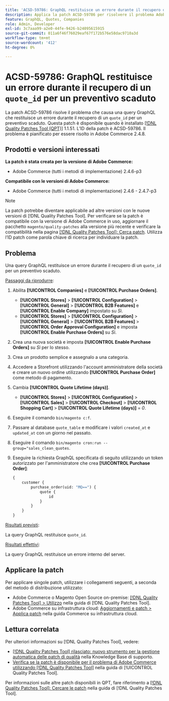 ```yaml
---
title: 'ACSD-59786: GraphQL restituisce un errore durante il recupero di un "quote_id" per un preventivo scaduto'
description: Applica la patch ACSD-59786 per risolvere il problema Adobe Commerce, se una query GraphQL restituisce un errore durante il recupero di un "quote_id" per una virgoletta scaduta.
feature: GraphQL, Quotes, Companies
role: Admin, Developer
exl-id: 3c7aaa99-a2e0-44fe-9426-b24095615915
source-git-commit: 011a6f46f76029eaf67f172b576e58dac9710a3d
workflow-type: tm+mt
source-wordcount: '412'
ht-degree: 0%

---
```


# ACSD-59786: GraphQL restituisce un errore durante il recupero di un `quote_id` per un preventivo scaduto

La patch ACSD-59786 risolve il problema che causa una query GraphQL che restituisce un errore durante il recupero di un `quote_id` per un preventivo scaduto. Questa patch è disponibile quando è installato [[!DNL Quality Patches Tool (QPT)]](https://experienceleague.adobe.com/it/docs/commerce-operations/tools/quality-patches-tool/quality-patches-tool-to-self-serve-quality-patches) 1.1.51. L’ID della patch è ACSD-59786. Il problema è pianificato per essere risolto in Adobe Commerce 2.4.8.

## Prodotti e versioni interessati

**La patch è stata creata per la versione di Adobe Commerce:**

* Adobe Commerce (tutti i metodi di implementazione) 2.4.6-p3

**Compatibile con le versioni di Adobe Commerce:**

* Adobe Commerce (tutti i metodi di implementazione) 2.4.6 - 2.4.7-p3

>[!NOTE]
>
>La patch potrebbe diventare applicabile ad altre versioni con le nuove versioni di [!DNL Quality Patches Tool]. Per verificare se la patch è compatibile con la versione di Adobe Commerce in uso, aggiornare il pacchetto `magento/quality-patches` alla versione più recente e verificare la compatibilità nella pagina [[!DNL Quality Patches Tool]: Cerca patch](https://experienceleague.adobe.com/tools/commerce-quality-patches/index.html?lang=it). Utilizza l’ID patch come parola chiave di ricerca per individuare la patch.

## Problema

Una query GraphQL restituisce un errore durante il recupero di un `quote_id` per un preventivo scaduto.

<u>Passaggi da riprodurre</u>:

1. Abilita **[!UICONTROL Companies]** e **[!UICONTROL Purchase Orders]**.
   * **[!UICONTROL Stores]** > **[!UICONTROL Configuration]** > **[!UICONTROL General]** > **[!UICONTROL B2B Features]** e **[!UICONTROL Enable Company]** impostato su *Sì*.
   * **[!UICONTROL Stores]** > **[!UICONTROL Configuration]** > **[!UICONTROL General]** > **[!UICONTROL B2B Features]** > **[!UICONTROL Order Approval Configuration]** e imposta **[!UICONTROL Enable Purchase Orders]** su *Sì*.
1. Crea una nuova società e imposta **[!UICONTROL Enable Purchase Orders]** su *Sì* per lo stesso.
1. Crea un prodotto semplice e assegnalo a una categoria.
1. Accedere a Storefront utilizzando l&#39;account amministratore della società e creare un nuovo ordine utilizzando **[!UICONTROL Purchase Order]** come metodo di pagamento.
1. Cambia **[!UICONTROL Quote Lifetime (days)]**.
   * **[!UICONTROL Stores]** > **[!UICONTROL Configuration]** > **[!UICONTROL Sales]** > **[!UICONTROL Checkout]** > **[!UICONTROL Shopping Cart]** > **[!UICONTROL Quote Lifetime (days)]** = *0*.
1. Eseguire il comando `bin/magento c:f`.
1. Passare al database `quote_table` e modificare i valori `created_at` e `updated_at` con un giorno nel passato.
1. Eseguire il comando `bin/magento cron:run --group="sales_clean_quotes`.
1. Eseguire la richiesta GraphQL specificata di seguito utilizzando un token autorizzato per l&#39;amministratore che crea **[!UICONTROL Purchase Order]**:

   ```GraphQL
   {
       customer {
           purchase_order(uid: "MQ==") {
               quote {
                   id
               }
           }
       }
   } 
   ```

<u>Risultati previsti</u>:

La query GraphQL restituisce `quote_id`.

<u>Risultati effettivi</u>:

La query GraphQL restituisce un errore interno del server.

## Applicare la patch

Per applicare singole patch, utilizzare i collegamenti seguenti, a seconda del metodo di distribuzione utilizzato:

* Adobe Commerce o Magento Open Source on-premise: [[!DNL Quality Patches Tool] > Utilizzo](/help/tools/quality-patches-tool/usage.md) nella guida di [!DNL Quality Patches Tool].
* Adobe Commerce su infrastruttura cloud: [Aggiornamenti e patch > Applica patch](https://experienceleague.adobe.com/docs/commerce-cloud-service/user-guide/develop/upgrade/apply-patches.html?lang=it) nella guida Commerce su infrastruttura cloud.

## Lettura correlata

Per ulteriori informazioni su [!DNL Quality Patches Tool], vedere:

* [[!DNL Quality Patches Tool] rilasciato: nuovo strumento per la gestione automatica delle patch di qualità](https://experienceleague.adobe.com/it/docs/commerce-operations/tools/quality-patches-tool/quality-patches-tool-to-self-serve-quality-patches) nella Knowledge Base di supporto.
* [Verifica se la patch è disponibile per il problema di Adobe Commerce utilizzando  [!DNL Quality Patches Tool]](/help/tools/quality-patches-tool/patches-available-in-qpt/check-patch-for-magento-issue-with-magento-quality-patches.md) nella guida di [!UICONTROL Quality Patches Tool].

Per informazioni sulle altre patch disponibili in QPT, fare riferimento a [[!DNL Quality Patches Tool]: Cercare le patch](https://experienceleague.adobe.com/tools/commerce-quality-patches/index.html?lang=it) nella guida di [!DNL Quality Patches Tool].
